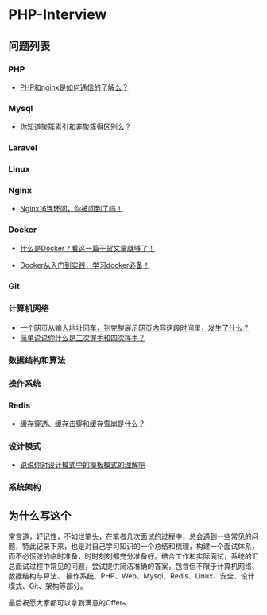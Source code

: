 # PHP-Interview

## 问题列表

### PHP
- [PHP和nginx是如何通信的了解么？](docs/PHP/PHP和nginx是如何通信的？.md)

### Mysql
- [你知道聚簇索引和非聚簇得区别么？](https://www.cnblogs.com/jiawen010/p/11805241.html)

### Laravel

### Linux

### Nginx
- [Nginx16连环问，你被问到了吗！](https://juejin.im/post/6844904182923837454)

### Docker
- [什么是Docker？看这一篇干货文章就够了！](https://zhuanlan.zhihu.com/p/187505981)

- [Docker从入门到实践，学习docker必备！](https://yeasy.gitbook.io/docker_practice/repository/dockerhub)

### Git

### 计算机网络

- [一个网页从输入地址回车，到完整展示网页内容这段时间里，发生了什么？](docs/计算机网络/一个网页从输入地址回车，到完整展示网页内容这段时间，发生了什么？.md)
- [简单说说你什么是三次握手和四次挥手？](docs/计算机网络/简单说说TCP%20三次握手和四次挥手.md)

### 数据结构和算法

### 操作系统

### Redis
- [缓存穿透、缓存击穿和缓存雪崩是什么？](docs/Redis/缓存击穿、缓存穿透和缓存雪崩.md)

### 设计模式
- [说说你对设计模式中的模板模式的理解吧](docs/设计模式/说说你对模板模式的理解吧.md)

### 系统架构

## 为什么写这个
常言道，好记性，不如烂笔头，在笔者几次面试的过程中，总会遇到一些常见的问题，特此记录下来，也是对自己学习知识的一个总结和梳理，构建一个面试体系，而不必慌张的临时准备，时时刻刻都充分准备好。结合工作和实际面试，系统的汇总面试过程中常见的问题，尝试提供简洁准确的答案，包含但不限于计算机网络、数据结构与算法、
操作系统、PHP、Web、Mysql、Redis、Linux、安全、设计模式、Git、架构等部分。

最后祝愿大家都可以拿到满意的Offer~
